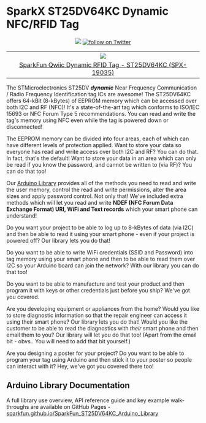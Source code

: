 # SparkX ST25DV64KC Dynamic NFC/RFID Tag

<p align="center">
    <a href="https://github.com/sparkfunX/Qwiic_RFID_Tag/blob/master/LICENSE" alt="License">
        <img src="https://img.shields.io/badge/license-MIT-blue.svg" /></a>
    <a href="https://twitter.com/intent/follow?screen_name=sparkfun">
                    <img src="https://img.shields.io/twitter/follow/sparkfun.svg?style=social&logo=twitter"
                          alt="follow on Twitter"></a>
</p>

<table class="table table-hover table-striped table-bordered">
    <tr align="center">
     <td><a href="https://www.sparkfun.com/products/19035"><img src="https://cdn.sparkfun.com/assets/parts/1/8/6/3/6/19035-Qwiic_RFID_Tag-01.jpg"></a></td>
    </tr>
    <tr align="center">
        <td><a href="https://www.sparkfun.com/products/19035">SparkFun Qwiic Dynamic RFID Tag - ST25DV64KC (SPX-19035)</a></td>
    </tr>
</table>

The STMicroelectronics ST25DV _**dynamic**_ Near Frequency Communication / Radio Frequency Identification tag ICs are awesome! The ST25DV64KC offers 64-kBit (8-kBytes) of EEPROM memory which can be accessed over both I2C and RF (NFC)! It's a state-of-the-art tag which conforms to ISO/IEC 15693 or NFC Forum Type 5 recommendations. You can read and write the tag's memory using NFC even while the tag is powered down or disconnected!

The EEPROM memory can be divided into four areas, each of which can have different levels of protection applied. Want to store your data so everyone has read and write access over both I2C and RF? You can do that.
In fact, that's the default! Want to store your data in an area which can only be read if you know the password, and cannot be written to (via RF)? You can do that too!

Our [Arduino Library](https://github.com/sparkfun/SparkFun_ST25DV64KC_Arduino_Library) provides all of the methods you need to read and write the user memory, control the read and write permissions, alter the area sizes and apply password control. Not only that! We've included extra methods which will let you read and write **NDEF (NFC Forum Data Exchange Format) URI, WiFi and Text records** which your smart phone can understand!

Do you want your project to be able to log up to 8-kBytes of data (via I2C) and then be able to read it using your smart phone - even if your project is powered off? Our library lets you do that!

Do you want to be able to write WiFi credentials (SSID and Password) into tag memory using your smart phone and then to be able to read them over I2C so your Arduino board can join the network? With our library you can do that too!

Do you want to be able to manufacture and test your product and then program it with keys or other credentials just before you ship? We've got you covered.

Are you developing equipment or appliances from the home? Would you like to store diagnostic information so that the repair engineer can access it using their smart phone? Our library lets you do that! Would you like the customer to be able to read the diagnostics with _their_ smart phone and then email them to you? Our library will let you do that too! (Apart from the email bit - obvs.. You will need to add that bit yourself.)

Are you designing a poster for your project? Do you want to be able to program your tag using Arduino and then stick it to your poster so people can interact with it? Hey, we've got you covered there too!

## Arduino Library Documentation

A full library use overview, API reference guide and key example walk-throughs are available on GitHub Pages - [sparkfun.github.io/SparkFun_ST25DV64KC_Arduino_Library](https://sparkfun.github.io/SparkFun_ST25DV64KC_Arduino_Library/)
